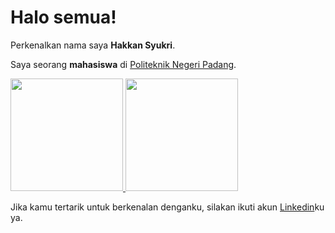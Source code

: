 

# Halo semua! 

Perkenalkan nama saya **Hakkan Syukri**.

Saya seorang **mahasiswa** di [Politeknik Negeri Padang](https://www.pnp.ac.id/).

<p align="left">
<a href="https://github.com/hakkansy">
  <img height="180em" src="https://github-readme-stats-eight-theta.vercel.app/api?username=hakkansy&show_icons=true&theme=algolia&include_all_commits=true&count_private=true"/>
  <img height="180em" src="https://github-readme-stats-eight-theta.vercel.app/api/top-langs/?username=hakkansy&layout=compact&langs_count=8&theme=algolia"/>
</a>
</p>

<!-- Saya bertanggung jawab pada kualitas materi iOS dengan dibekali [sertifikasi dari University of Toronto](https://www.coursera.org/account/accomplishments/specialization/CLKJD8XBXJ3M).\

Saya juga memiliki gelar [Google Associate Android Developer](https://www.credential.net/h5deoi5h) sejak 2019.\ -->

Jika kamu tertarik untuk berkenalan denganku, silakan ikuti akun [Linkedin](https://www.linkedin.com/in/hakkansyukri/)ku ya.

<!--
### Hi there 👋
**hakkansy/hakkansy** is a ✨ _special_ ✨ repository because its `README.md` (this file) appears on your GitHub profile.

Here are some ideas to get you started:

- 🔭 I’m currently working on ...
- 🌱 I’m currently learning ...
- 👯 I’m looking to collaborate on ...
- 🤔 I’m looking for help with ...
- 💬 Ask me about ...
- 📫 How to reach me: ...
- 😄 Pronouns: ...
- ⚡ Fun fact: ...
-->
